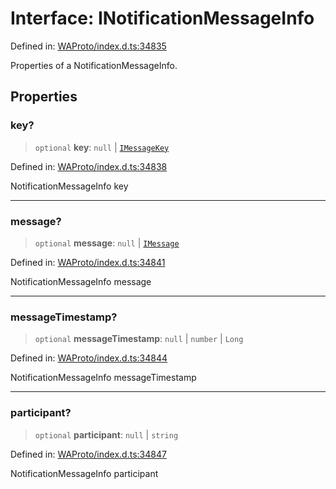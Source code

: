 # Interface: INotificationMessageInfo

Defined in: [WAProto/index.d.ts:34835](https://github.com/Fokusdotid/Baileys/blob/db1d3e5f41e9eede5877460f9adbb0224021575c/WAProto/index.d.ts#L34835)

Properties of a NotificationMessageInfo.

## Properties

### key?

> `optional` **key**: `null` \| [`IMessageKey`](IMessageKey.md)

Defined in: [WAProto/index.d.ts:34838](https://github.com/Fokusdotid/Baileys/blob/db1d3e5f41e9eede5877460f9adbb0224021575c/WAProto/index.d.ts#L34838)

NotificationMessageInfo key

***

### message?

> `optional` **message**: `null` \| [`IMessage`](IMessage.md)

Defined in: [WAProto/index.d.ts:34841](https://github.com/Fokusdotid/Baileys/blob/db1d3e5f41e9eede5877460f9adbb0224021575c/WAProto/index.d.ts#L34841)

NotificationMessageInfo message

***

### messageTimestamp?

> `optional` **messageTimestamp**: `null` \| `number` \| `Long`

Defined in: [WAProto/index.d.ts:34844](https://github.com/Fokusdotid/Baileys/blob/db1d3e5f41e9eede5877460f9adbb0224021575c/WAProto/index.d.ts#L34844)

NotificationMessageInfo messageTimestamp

***

### participant?

> `optional` **participant**: `null` \| `string`

Defined in: [WAProto/index.d.ts:34847](https://github.com/Fokusdotid/Baileys/blob/db1d3e5f41e9eede5877460f9adbb0224021575c/WAProto/index.d.ts#L34847)

NotificationMessageInfo participant
